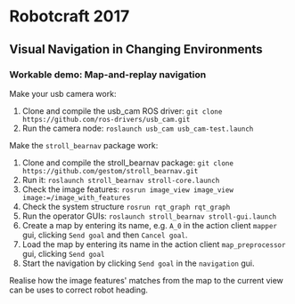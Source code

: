 # Robotcraft 2017
## Visual Navigation in Changing Environments

### Workable demo: Map-and-replay navigation

Make your usb camera work:
1. Clone and compile the usb_cam ROS driver: `git clone https://github.com/ros-drivers/usb_cam.git`
1. Run the camera node: `roslaunch usb_cam usb_cam-test.launch`

Make the `stroll_bearnav` package work:
1. Clone and compile the stroll_bearnav package: `git clone https://github.com/gestom/stroll_bearnav.git`
1. Run it: `roslaunch stroll_bearnav stroll-core.launch`
1. Check the image features: `rosrun image_view image_view image:=/image_with_features`
1. Check the system structure `rosrun rqt_graph rqt_graph`
1. Run the operator GUIs: `roslaunch stroll_bearnav stroll-gui.launch`
1. Create a map by entering its name, e.g. `A_0` in the action client `mapper` gui, clicking `Send goal` and then `Cancel goal`.
1. Load the map by entering its name in the action client `map_preprocessor` gui, clicking `Send goal`
1. Start the navigation by clicking `Send goal` in the `navigation` gui.

Realise how the image features' matches from the map to the current view can be uses to correct robot heading.

